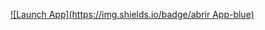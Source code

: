 [![Launch App](https://img.shields.io/badge/abrir App-blue)](https://pobla-production.up.railway.app/)

